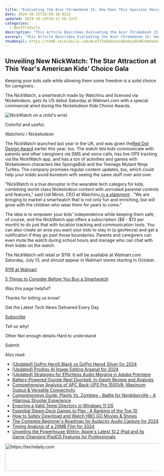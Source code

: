 ```yaml
---
title: "Evaluating the Acer Chromebook 15: How Does This Spacious Device Stack Up?"
date: 2024-10-22T18:58:18.922Z
updated: 2024-10-24T20:11:50.137Z
categories:
  - BestProducts
description: "This Article Describes Evaluating the Acer Chromebook 15: How Does This Spacious Device Stack Up?"
excerpt: "This Article Describes Evaluating the Acer Chromebook 15: How Does This Spacious Device Stack Up?"
thumbnail: https://thmb.techidaily.com/0cd373a6b0eece48a6e2d5d0248da5d1df8fff3f71196cdaae4af6176a3b33bf.jpg
---
```


## Unveiling New NickWatch: The Star Attraction at This Year's American Kids' Choice Gala

Keeping your kids safe while allowing them some freedom is a solid choice for caregivers.

 The NickWatch, a smartwatch made by Watchinu and licensed via Nickelodeon, gets its US debut Saturday at Walmart.com with a special commercial aired during the Nickelodeon Kids Choice Awards.

![NickWatch on a child's wrist](https://www.lifewire.com/thmb/yqpaqlbiZAKth098cDjeGBx6S3s=/1500x0/filters:no_upscale():max_bytes(150000):strip_icc():format(webp)/NickWatchonwrist03-5c1abe8fe33a42d0acc067e5aa68d429.jpg)

Colorful and useful.

WatchinU / Nickelodeon

 The NickWatch launched last year in the UK, and was given the[Red Dot Design Award](https://www.red-dot.org/de/project/nickwatch-68476) earlier this year, too. The watch lets kids communicate with parents and other caregivers via SMS and voice calls, has live GPS tracking via the NickWatch app, and has a ton of activities and games with Nickelodeon characters like SpongeBob and the Teenage Mutant Ninja Turtles. The company promises regular content updates, too, which could help your kiddo avoid boredom with seeing the same stuff over and over.

 "NickWatch is a true disruptor in the wearable tech category for kids, combining world-class Nickelodeon content with unrivaled parental controls and features," said Udi Miron, CEO at Watchinu,[in a statement](https://www.prnewswire.com/news-releases/watchinu-brings-award-winning-nickelodeon-smartwatch-for-kids-to-the-us-302195353.html) . "We are bringing to market a smartwatch that is not only fun and enriching, but will grow with the children who wear them for years to come."

 The idea is to empower your kids' independence while keeping them safe, of course, and the NickWatch app offers a subscription ($8 - $13 per month) to do just that with location tracking and communication tools. You can also create an area you want your kids to stay in (a geofence) and get a notification if they go past those boundaries. Parents and caregivers can even mute the watch during school hours and manage who can chat with their kiddo on the watch.

 The NickWatch will retail or $119\. It will be available at Walmart.com Saturday, July 13, and should appear in Walmart stores starting in October.  

[$119 at Walmart](https://www.walmart.com/ip/nickWatch-by-nickelodeon/6344272802)

[5 Things to Consider Before You Buy a Smartwatch](https://www.lifewire.com/before-you-buy-smartwatch-8666142)

Was this page helpful?

Thanks for letting us know!

 Get the Latest Tech News Delivered Every Day

[Subscribe](https://www.lifewire.com/#)

Tell us why!

 Other  Not enough details  Hard to understand

 Submit

<ins class="adsbygoogle"
     style="display:block"
     data-ad-format="autorelaxed"
     data-ad-client="ca-pub-7571918770474297"
     data-ad-slot="1223367746"></ins>

<ins class="adsbygoogle"
     style="display:block"
     data-ad-client="ca-pub-7571918770474297"
     data-ad-slot="8358498916"
     data-ad-format="auto"
     data-full-width-responsive="true"></ins>

<span class="atpl-alsoreadstyle">Also read:</span>
<div><ul>
<li><a href="https://fox-hovers.techidaily.com/updated-gopro-hero5-black-vs-gopro-hero4-silver-for-2024/"><u>[Updated] GoPro Hero5 Black vs GoPro Hero4 Silver for 2024</u></a></li>
<li><a href="https://fox-friendly.techidaily.com/updated-prodigy-ai-image-editing-arsenal-for-2024/"><u>[Updated] Prodigy AI Image Editing Arsenal for 2024</u></a></li>
<li><a href="https://fox-direct.techidaily.com/updated-strategies-for-effortless-audio-merging-in-adobe-premiere/"><u>[Updated] Strategies for Effortless Audio Merging in Adobe Premiere</u></a></li>
<li><a href="https://buynow-reviews.techidaily.com/battery-powered-google-nest-doorbell-in-depth-review-and-analysis/"><u>Battery-Powered Google Nest Doorbell: In-Depth Review and Analysis</u></a></li>
<li><a href="https://buynow-reviews.techidaily.com/comprehensive-analysis-of-apc-back-ups-pro-1500va-maximum-output-and-versatile-connectivity/"><u>Comprehensive Analysis of APC Back-UPS Pro 1500VA: Maximum Output & Versatile Connectivity</u></a></li>
<li><a href="https://buynow-reviews.techidaily.com/comprehensive-guide-plants-vs-zombies-battle-for-neighborville-a-hilarious-shooter-experience/"><u>Comprehensive Guide: Plants Vs. Zombies - Battle for Neighborville - A Hilarious Shooter Experience</u></a></li>
<li><a href="https://win11.techidaily.com/ensuring-a-valid-temp-directory-in-windows-11-os/"><u>Ensuring a Valid Temp Directory in Windows 11 OS</u></a></li>
<li><a href="https://buynow-reviews.techidaily.com/essential-steam-deck-games-to-play-a-ranking-of-the-top-10/"><u>Essential Steam Deck Games to Play : A Ranking of the Top 10</u></a></li>
<li><a href="https://win-tricks.techidaily.com/how-to-safely-download-and-watch-hbo-go-movies-and-shows/"><u>How to Safely Download and Watch HBO GO Movies & Shows</u></a></li>
<li><a href="https://desktop-recording.techidaily.com/the-complete-beginners-roadmap-for-audacity-audio-capture-for-2024/"><u>The Complete Beginner's Roadmap for Audacity Audio Capture for 2024</u></a></li>
<li><a href="https://some-guidance.techidaily.com/timing-analysis-of-a-20mb-film-for-2024/"><u>Timing Analysis of a 20MB Film for 2024</u></a></li>
<li><a href="https://buynow-reviews.techidaily.com/unveiling-the-powerhouse-within-apples-latest-102-ipad-and-its-game-changing-ipados-features-for-professionals/"><u>Unveiling the Powerhouse Within: Apple's Latest 10.2 iPad and Its Game-Changing IPadOS Features for Professionals</u></a></li>
</ul></div>

<!-- affiliate ads begin -->
<a href="https://unicoeye.pxf.io/c/5597632/2148772/18498" target="_top" id="2148772">
  <img src="//a.impactradius-go.com/display-ad/18498-2148772" border="0" alt="https://techidaily.com" width="728" height="90"/>
</a>
<img height="0" width="0" src="https://unicoeye.pxf.io/i/5597632/2148772/18498" style="position:absolute;visibility:hidden;" border="0" />
<!-- affiliate ads end -->

